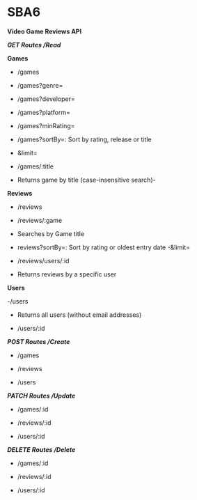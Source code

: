 # SBA6

**Video Game Reviews API**


***GET Routes /Read***

**Games**

- /games

- /games?genre=
- /games?developer=
- /games?platform= 
- /games?minRating=
- /games?sortBy=: Sort by rating, release or title
- &limit=


- /games/:title
- Returns game by title (case-insensitive search)- 


**Reviews**


- /reviews

- /reviews/:game
- Searches by Game title 

- reviews?sortBy=: Sort by rating or oldest entry date
-&limit=

- /reviews/users/:id
- Returns reviews by a specific user


**Users**

-/users
- Returns all users (without email addresses)

- /users/:id




***POST Routes /Create***


- /games

- /reviews

- /users


***PATCH Routes /Update***


- /games/:id

- /reviews/:id

- /users/:id


***DELETE Routes /Delete***



- /games/:id

- /reviews/:id

- /users/:id

